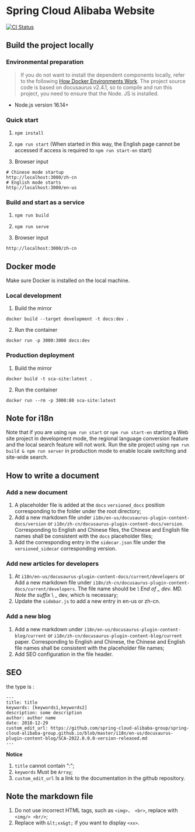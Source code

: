 # Spring Cloud Alibaba Website

[![CI Status](https://github.com/spring-cloud-alibaba-group/spring-cloud-alibaba-group.github.io/workflows/sca.aliyun.com%20deploy/badge.svg)](https://github.com/spring-cloud-alibaba-group/spring-cloud-alibaba-group.github.io/actions)

## Build the project locally

### Environmental preparation

> If you do not want to install the dependent components locally, refer to the following [How Docker Environments Work](#docker-mode).
> The project source code is based on docusaurus v2.4.1, so to compile and run this project, you need to ensure that the Node. JS is installed.

- Node.js version 16.14+

### Quick start

1. `npm install`

2. `npm run start` (When started in this way, the English page cannot be accessed if access is required to `npm run start-en` start)

3. Browser input

```shell
# Chinese mode startup
http://localhost:3000/zh-cn
# English mode starts
http://localhost:3000/en-us
```

### Build and start as a service

1. `npm run build`

2. `npm run serve`

3. Browser input

```shell
http://localhost:3000/zh-cn
```

## Docker mode

Make sure Docker is installed on the local machine.

### Local development

1. Build the mirror

```shell
docker build --target development -t docs:dev .
```

2. Run the container

```shell
docker run -p 3000:3000 docs:dev
```

### Production deployment

1. Build the mirror

```shell
docker build -t sca-site:latest .
```

2. Run the container

```shell
docker run --rm -p 3000:80 sca-site:latest
```

## Note for i18n

Note that if you are using `npm run start` or `npm run start-en` starting a Web site project in development mode, the regional language conversion feature and the local search feature will not work. Run the site project using `npm run build & npm run server` in production mode to enable locale switching and site-wide search.

## How to write a document

### Add a new document

1. A placeholder file is added at the `docs` `versioned_docs` position corresponding to the folder under the root directory;
2. Add a new markdown file under `i18n/en-us/docusaurus-plugin-content-docs/version` or `i18n/zh-cn/docusaurus-plugin-content-docs/version`. Corresponding to English and Chinese files, the Chinese and English file names shall be consistent with the `docs` placeholder files;
3. Add the corresponding entry in the `sidecar.json` file under the `versioned_sidecar` corresponding version.

### Add new articles for developers

1. At `i18n/en-us/docusaurus-plugin-content-docs/current/developers` or Add a new markdown file under `i18n/zh-cn/docusaurus-plugin-content-docs/current/developers`. The file name should be *\ End of _ dev. MD. Note the suffix* \ _ dev, which is necessary;
2. Update the `sidebar.js` to add a new entry in en-us or zh-cn.

### Add a new blog

1. Add a new markdown under `i18n/en-us/docusaurus-plugin-content-blog/current` or `i18n/zh-cn/docusaurus-plugin-content-blog/current` paper. Corresponding to English and Chinese, the Chinese and English file names shall be consistent with the placeholder file names;
2. Add SEO configuration in the file header.

## SEO

the type is :

```markdwon
---
title: title
keywords: [keywords1,keywords2]
description: some description
author: author name
date: 2018-12-29
custom_edit_url: https://github.com/spring-cloud-alibaba-group/spring-cloud-alibaba-group.github.io/blob/master/i18n/en-us/docusaurus-plugin-content-blog/SCA-2022.0.0.0-version-released.md
---
```

**Notice**

1. `title` cannot contain ":";
2. `keywords` Must be `Array`;
3. `custom_edit_url` Is a link to the documentation in the github repository.

## Note the markdown file

1. Do not use incorrect HTML tags, such as `<img>， <br>`, replace with `<img/> <br/>`;
2. Replace with `&lt;xx&gt;` if you want to display `<xx>`.
